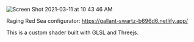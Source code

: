 ![Screen Shot 2021-03-11 at 10 43 46 AM](https://user-images.githubusercontent.com/27746994/110837909-af03eb00-8256-11eb-825b-d8d894f09cea.png)

Raging Red Sea configurator: https://gallant-swartz-b696d6.netlify.app/

This is a custom shader built with GLSL and Threejs.
